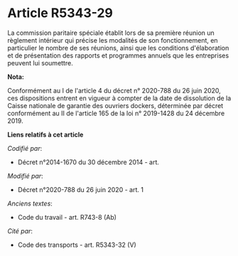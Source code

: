 # Article R5343-29

La commission paritaire spéciale établit lors de sa première réunion un règlement intérieur qui précise les modalités de son
fonctionnement, en particulier le nombre de ses réunions, ainsi que les conditions d'élaboration et de présentation des
rapports et programmes annuels que les entreprises peuvent lui soumettre.

**Nota:**

Conformément au I de l'article 4 du décret n° 2020-788 du 26 juin 2020, ces dispositions entrent en vigueur à compter de la
date de dissolution de la Caisse nationale de garantie des ouvriers dockers, déterminée par décret conformément au II de
l'article 165 de la loi n° 2019-1428 du 24 décembre 2019.

**Liens relatifs à cet article**

_Codifié par_:

  - Décret n°2014-1670 du 30 décembre 2014 - art.

_Modifié par_:

  - Décret n°2020-788 du 26 juin 2020 - art. 1

_Anciens textes_:

  - Code du travail - art. R743-8 (Ab)

_Cité par_:

  - Code des transports - art. R5343-32 (V)
